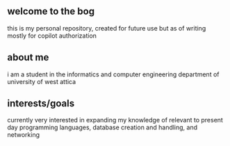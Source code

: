 ## welcome to the bog
this is my personal repository, created for future use but as of writing mostly for copilot authorization 
## about me
i am a student in the informatics and computer engineering department of university of west attica 
## interests/goals
currently very interested in expanding my knowledge of relevant to present day programming languages, database creation and handling, and networking 

<!--
**rhea-boop/rhea-boop** is a ✨ _special_ ✨ repository because its `README.md` (this file) appears on your GitHub profile.

Here are some ideas to get you started:

- 🔭 I’m currently working on ...
- 🌱 I’m currently learning ...
- 👯 I’m looking to collaborate on ...
- 🤔 I’m looking for help with ...
- 💬 Ask me about ...
- 📫 How to reach me: ...
- 😄 Pronouns: ...
- ⚡ Fun fact: ...
-->
